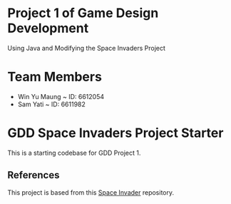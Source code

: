 # Project 1 of Game Design Development
Using Java and Modifying the Space Invaders Project

# Team Members
- Win Yu Maung ~ ID: 6612054
- Sam Yati     ~ ID: 6611982

# GDD Space Invaders Project Starter
This is a starting codebase for GDD Project 1.

## References
This project is based from this 
[Space Invader](https://github.com/janbodnar/Java-Space-Invaders) repository.